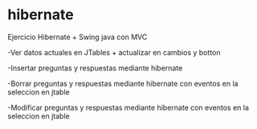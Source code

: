 # hibernate

Ejercicio Hibernate + Swing java con MVC

-Ver datos actuales en JTables + actualizar en cambios y botton

-Insertar preguntas y respuestas mediante hibernate

-Borrar preguntas y respuestas  mediante hibernate con eventos en la seleccion en jtable

-Modificar preguntas y respuestas  mediante hibernate con eventos en la seleccion en jtable

